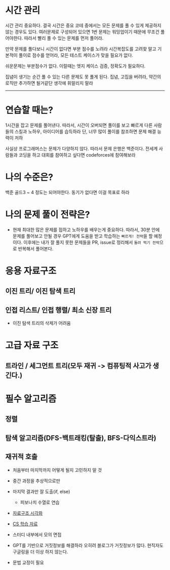 # 시간 관리
시간 관리 중요하다.
결국 시간은 중요
코테 중에서는 모든 문제를 풀 수 있게 제공하지 않는 경우도 있다.
여러문제로 구성되어 있으면 1번 문제는 워밍업이기 때문에 무조건 풀어야한다.
따라서 빨리 풀 수 있는 문제를 먼저 풀어라.

만약 문제를 풀다보니 시간이 없다면 부분 점수를 노려라 시간복잡도를 고려핮 말고 기본적이 풀이로 점수를 얻어라, 모든 테스트 케이스가 맞을 필요가 없다.

쉬운문제는 부분점수가 없다. 이럴때는 엣지 케이스 검증, 정확도가 필요하다.

집념이 생기는 순간 풀 수 있는 다른 문제도 못 풀게 된다. 집념, 고집을 버려라, 약간의 로직만 추가하면 될거같단 생각에 휘말리지 말라

---
# 연습할 때는?
1시간을 잡고 문제를 풀어낸다. 따라서, 시간이 오버되면 풀이를 보고 빠르게 다른 사람들의 스킬과 노하우, 아이디어를 습득하라
단, 너무 많이 풀이를 참조하면 문제 해결 능력이 저하

사실상 프로그래머스는 문제가 다양하지 않다. 따라서 문제 은행은 백준이다. 전세계 사람들과 코딩을 하고 대회를 참여하고 싶다면 codeforces에 참여해보라

# 나의 수준은?
백준 골드3 ~ 4 정도는 되어야한다. 동기가 없다면 이걸 목표로 하라

# 나의 문제 풀이 전략은?
- 현재 최대한 많은 문제를 접하고 노하우를 배우는게 중요하다. 따라서, 30분 안에 문제를 풀어보고 안될 경우 GPT에게 도움을 받고 학습하는 `빠르게! 전략`을 할 예정이다. 이후에는 내가 잘 풀지 못한 문제들을 PR, issue로 정리해서 `돌려 먹기 전략`으로 반복해서 풀어본다.

# 응용 자료구조
## 이진 트리/ 이진 탐색 트리
## 인접 리스트/ 인접 행렬/ 최소 신장 트리
- 이진 탐색 트리의 삭제가 어려움
# 고급 자료 구조
## 트라인 / 세그먼트 트리(모두 재귀 -> 컴퓨팅적 사고가 생긴다.)

# 필수 알고리즘
## 정렬
## 탐색 알고리즘(DFS-백트래킹(탈출), BFS-다익스트라)
## 재귀적 호출
- 처음부터 마지막까지 어떻게 될지 고민하지 말 것
- 중간 과정을 추상적으로만
- 마지막 결과만 잘 도출(if, else)
  - 피보나치 수열로 연습

- [자료구조 시각화](https://visualgo.net/en)
- [CS 학습 자료](https://github.com/gyoogle/tech-interview-for-developer)
- 스터디 내부에서 모의 면접

- GPT를 기반으로 거짓정보를 해결하라 오히려 블로그가 거짓정보가 많다. 현직자도 구글링을 더 이상 하지 않는다.

- 문법 교정이 필요